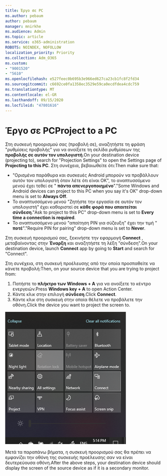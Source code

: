 ```yaml
---
title: Έργο σε PC
ms.author: pebaum
author: pebaum
manager: mnirkhe
ms.audience: Admin
ms.topic: article
ms.service: o365-administration
ROBOTS: NOINDEX, NOFOLLOW
localization_priority: Priority
ms.collection: Adm_O365
ms.custom:
- "9001520"
- "5610"
ms.openlocfilehash: e527feec0b695b3e966ed627ca23cb1fc8f2fd34
ms.sourcegitcommit: c6692ce0fa1358ec3529e59ca0ecdfdea4cdc759
ms.translationtype: MT
ms.contentlocale: el-GR
ms.lasthandoff: 09/15/2020
ms.locfileid: "47801616"
---
```

# <a name="project-to-a-pc"></a><span data-ttu-id="bc42c-102">Έργο σε PC</span><span class="sxs-lookup"><span data-stu-id="bc42c-102">Project to a PC</span></span>

<span data-ttu-id="bc42c-103">Στη συσκευή προορισμού σας (προβολή σε), αναζητήστε τη φράση "ρυθμίσεις προβολής" για να ανοίξετε τη σελίδα ρυθμίσεων της **προβολής σε αυτόν τον υπολογιστή**.</span><span class="sxs-lookup"><span data-stu-id="bc42c-103">On your destination device (projecting to), search for "Projection Settings" to open the Settings page of **Projecting to this PC**.</span></span> <span data-ttu-id="bc42c-104">Στη συνέχεια, βεβαιωθείτε ότι:</span><span class="sxs-lookup"><span data-stu-id="bc42c-104">Then make sure that:</span></span>
- <span data-ttu-id="bc42c-105">"Ορισμένα παράθυρα και συσκευές Android μπορούν να προβάλλουν αυτόν τον υπολογιστή όταν λέτε ότι είναι OK", το αναπτυσσόμενο μενού έχει τεθεί σε " **πάντα απενεργοποιημένο**".</span><span class="sxs-lookup"><span data-stu-id="bc42c-105">"Some Windows and Android devices can project to this PC when you say it's OK" drop-down menu is set to **Always Off**.</span></span>
- <span data-ttu-id="bc42c-106">Το αναπτυσσόμενο μενού "Ζητήστε την εργασία σε αυτόν τον υπολογιστή" έχει καθοριστεί σε **κάθε φορά που απαιτείται σύνδεση**.</span><span class="sxs-lookup"><span data-stu-id="bc42c-106">"Ask to project to this PC" drop-down menu is set to **Every time a connection is required**.</span></span>
- <span data-ttu-id="bc42c-107">Το αναπτυσσόμενο μενού "απαίτηση PIN για σύζευξη" έχει την τιμή " **ποτέ**".</span><span class="sxs-lookup"><span data-stu-id="bc42c-107">"Require PIN for pairing" drop-down menu is set to **Never**.</span></span>

<span data-ttu-id="bc42c-108">Στη συσκευή προορισμού σας, ξεκινήστε την εφαρμογή **Connect** , μεταβαίνοντας στην **Έναρξη** και αναζητήστε τη λέξη "σύνδεση".</span><span class="sxs-lookup"><span data-stu-id="bc42c-108">On your destination device, launch **Connect** app by going to **Start** and search for "Connect".</span></span>

<span data-ttu-id="bc42c-109">Στη συνέχεια, στη συσκευή προέλευσης από την οποία προσπαθείτε να κάνετε προβολή:</span><span class="sxs-lookup"><span data-stu-id="bc42c-109">Then, on your source device that you are trying to project from:</span></span>

1. <span data-ttu-id="bc42c-110">Πατήστε το **πλήκτρο των Windows + A** για να ανοίξετε το κέντρο ενεργειών.</span><span class="sxs-lookup"><span data-stu-id="bc42c-110">Press **Windows key + A** to open Action Center.</span></span>
2. <span data-ttu-id="bc42c-111">Κάντε κλικ στην επιλογή **σύνδεση**.</span><span class="sxs-lookup"><span data-stu-id="bc42c-111">Click **Connect**.</span></span>
3. <span data-ttu-id="bc42c-112">Κάντε κλικ στη συσκευή στην οποία θέλετε να προβάλετε την οθόνη.</span><span class="sxs-lookup"><span data-stu-id="bc42c-112">Click the device you want to project the screen to.</span></span>

![Έργο σε PC](media/project-to-a-pc.png)

<span data-ttu-id="bc42c-114">Μετά τα παραπάνω βήματα, η συσκευή προορισμού σας θα πρέπει να εμφανίζει την οθόνη της συσκευής προέλευσης σαν να είναι δευτερεύουσα οθόνη.</span><span class="sxs-lookup"><span data-stu-id="bc42c-114">After the above steps, your destination device should display the screen of the source device as if it is a secondary monitor.</span></span>
